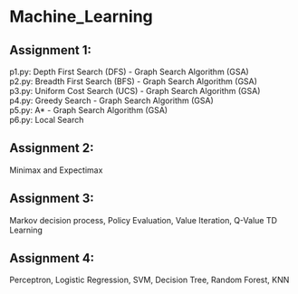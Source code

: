 # Machine_Learning
## Assignment 1: 
p1.py: Depth First Search (DFS) - Graph Search Algorithm (GSA) <br />
p2.py: Breadth First Search (BFS) - Graph Search Algorithm (GSA) <br />
p3.py: Uniform Cost Search (UCS) - Graph Search Algorithm (GSA) <br />
p4.py: Greedy Search - Graph Search Algorithm (GSA)<br />
p5.py: A* - Graph Search Algorithm (GSA)<br />
p6.py: Local Search

## Assignment 2:
Minimax and Expectimax

## Assignment 3:
Markov decision process, Policy Evaluation, Value Iteration, Q-Value TD Learning

## Assignment 4:
Perceptron, Logistic Regression, SVM, Decision Tree, Random Forest, KNN
